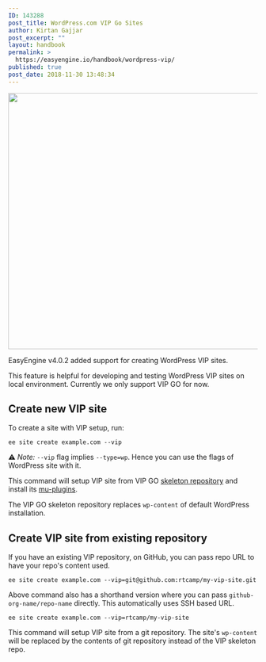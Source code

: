 ```yaml
---
ID: 143288
post_title: WordPress.com VIP Go Sites
author: Kirtan Gajjar
post_excerpt: ""
layout: handbook
permalink: >
  https://easyengine.io/handbook/wordpress-vip/
published: true
post_date: 2018-11-30 13:48:34
---
```

<!-- wp:paragraph -->
<p><img class="size-large wp-image-143360 alignnone" src="https://easyengine.io/wp-content/uploads/2018/11/easyengine-vip-site-1-720x517.png" alt="" width="720" height="517" /></p>
<p>EasyEngine v4.0.2 added support for creating WordPress VIP sites.</p>
<!-- /wp:paragraph -->

<!-- wp:paragraph -->
<p>This feature is helpful for developing and testing WordPress VIP sites on local environment. Currently we only support VIP GO for now.</p>
<!-- /wp:paragraph -->

<!-- wp:heading -->
<h2>Create new VIP site</h2>
<!-- /wp:heading -->

<!-- wp:paragraph -->
<p>To create a site with VIP setup, run:</p>
<!-- /wp:paragraph -->

<!-- wp:code -->
<pre class="wp-block-code"><code>ee site create example.com --vip</code></pre>
<!-- /wp:code -->

<!-- wp:paragraph -->
<p>⚠️ <em>Note:</em> <code>--vip</code> flag implies <code>--type=wp</code>. Hence you can use the flags of WordPress site with it. </p>
<!-- /wp:paragraph -->

<!-- wp:paragraph -->
<p>This command will setup VIP site from VIP GO <a href="https://github.com/Automattic/vip-go-skeleton">skeleton repository</a> and install its <a href="https://github.com/Automattic/vip-go-mu-plugins-built">mu-plugins</a>.</p>
<!-- /wp:paragraph -->

<!-- wp:paragraph -->
<p>The VIP GO skeleton repository replaces <code>wp-content</code> of default WordPress installation.</p>
<!-- /wp:paragraph -->

<!-- wp:heading -->
<h2 id="mce_11">Create VIP site from existing repository</h2>
<!-- /wp:heading -->

<!-- wp:paragraph -->
<p>If you have an existing VIP repository, on GitHub, you can pass repo URL to have your repo's content used.</p>
<!-- /wp:paragraph -->

<!-- wp:code -->
<pre class="wp-block-code"><code>ee site create example.com --vip=git@github.com:rtcamp/my-vip-site.git</code></pre>
<!-- /wp:code -->

<!-- wp:paragraph -->
<p>Above command also has a shorthand version where you can pass <code>github-org-name/repo-name</code> directly. This automatically uses SSH based URL.</p>
<!-- /wp:paragraph -->

<!-- wp:code -->
<pre class="wp-block-code"><code>ee site create example.com --vip=rtcamp/my-vip-site</code></pre>
<!-- /wp:code -->

<!-- wp:paragraph -->
<p>This command will setup VIP site from a git repository. The site's <code>wp-content</code> will be replaced by the contents of git repository instead of the VIP skeleton repo.</p>
<!-- /wp:paragraph -->